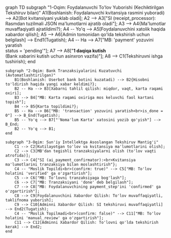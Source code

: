 graph TD
subgraph "1-Oqim: Foydalanuvchi To'lov Yuborishi (Kechiktirilgan Tekshiruv bilan)"
A1(Boshlanish: Foydalanuvchi kvitansiya rasmini yuboradi) --> A2[Bot kvitansiyani yuklab oladi];
A2 --> A3["SI (receipt_processor):<br>Rasmdan tuzilmali JSON ma'lumotlarni ajratib oladi"];
A3 --> A4{Ma'lumotlar muvaffaqiyatli ajratildimi?};
A4 -- Yo'q --> A5[Foydalanuvchini xatolik haqida xabardor qilish];
A5 --> A6[Admin tomonidan qo'lda tekshirish uchun belgilash] --> End1(Tugatish);
A4 -- Ha --> A7["MB: 'payment' yozuvini yaratish<br>status = 'pending'"];
A7 --> A8["<b>1 daqiqa kutish</b><br>(Bank xabarini kutish uchun asinxron vazifa)"];
A8 --> C1(Tekshiruvni ishga tushirish);
end

    subgraph "2-Oqim: Bank Tranzaksiyalarini Kuzatuvchi (Avtomatlashtirilgan)"
        B1(Boshlanish: Userbot bank botini kuzatadi) --> B2{Hisobni to'ldirish haqida yangi xabar keldimi?};
        B2 -- Ha --> B3[Xabarni tahlil qilish: miqdor, vaqt, karta raqami oxiri];
        B3 --> B4["MB: Karta raqami oxiriga mos keluvchi faol kartani topish"];
        B4 --> B5{Karta topildimi?};
        B5 -- Ha --> B6["MB: 'transaction' yozuvini yaratish<br>is_done = 0"] --> B_End(Tugatish);
        B5 -- Yo'q --> B7["'Noma'lum Karta' xatosini yozib qo'yish"] --> B_End;
        B2 -- Yo'q --> B1;
    end

    subgraph "3-Oqim: Sun'iy Intellektga Asoslangan Tekshiruv Mantig'i"
        C1 --> C2[Kutilayotgan to'lov va kvitansiya ma'lumotlarini olish];
        C2 --> C3[MB'dan tegishli tranzaksiyalarni olish (to'lov vaqti atrofida)];
        C3 --> C4{"SI (ai_payment_confirmator):<br>Kvitansiya ma'lumotlarini tranzaksiya bilan moslashtirish"};
        C4 -- "Moslik Topildi<br>(confirm: true)" --> C5["MB: To'lov holatini 'verified' ga o'zgartirish"];
        C5 --> C6["MB: To'lovni tranzaksiyaga bog'lash"];
        C6 --> C7["MB: Tranzaksiyani 'done' deb belgilash"];
        C7 --> C8["MB: Foydalanuvchining payment_step'ini 'confirmed' ga o'zgartirish"];
        C8 --> C9[Foydalanuvchini Xabardor Qilish: To'lov muvaffaqiyatli, taklifnoma yuborish];
        C9 --> C10[Adminni Xabardor Qilish: SI tekshiruvi muvaffaqiyatli] --> End2(Tugatish);
        C4 -- "Moslik Topilmadi<br>(confirm: false)" --> C11["MB: To'lov holatini 'manual_review' ga o'zgartirish"];
        C11 --> C12[Adminni Xabardor Qilish: To'lovni qo'lda tekshirish kerak] --> End2;
    end
